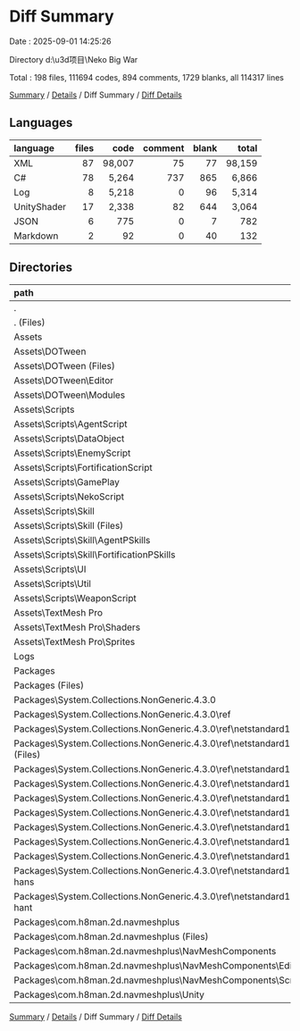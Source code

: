 # Diff Summary

Date : 2025-09-01 14:25:26

Directory d:\\u3d项目\\Neko Big War

Total : 198 files,  111694 codes, 894 comments, 1729 blanks, all 114317 lines

[Summary](results.md) / [Details](details.md) / Diff Summary / [Diff Details](diff-details.md)

## Languages
| language | files | code | comment | blank | total |
| :--- | ---: | ---: | ---: | ---: | ---: |
| XML | 87 | 98,007 | 75 | 77 | 98,159 |
| C# | 78 | 5,264 | 737 | 865 | 6,866 |
| Log | 8 | 5,218 | 0 | 96 | 5,314 |
| UnityShader | 17 | 2,338 | 82 | 644 | 3,064 |
| JSON | 6 | 775 | 0 | 7 | 782 |
| Markdown | 2 | 92 | 0 | 40 | 132 |

## Directories
| path | files | code | comment | blank | total |
| :--- | ---: | ---: | ---: | ---: | ---: |
| . | 198 | 111,694 | 894 | 1,729 | 114,317 |
| . (Files) | 75 | 78,348 | 75 | 75 | 78,498 |
| Assets | 65 | 7,646 | 709 | 935 | 9,290 |
| Assets\\DOTween | 10 | 4,516 | 555 | 224 | 5,295 |
| Assets\\DOTween (Files) | 1 | 3,077 | 0 | 1 | 3,078 |
| Assets\\DOTween\\Editor | 1 | 144 | 0 | 1 | 145 |
| Assets\\DOTween\\Modules | 8 | 1,295 | 555 | 222 | 2,072 |
| Assets\\Scripts | 37 | 637 | 72 | 65 | 774 |
| Assets\\Scripts\\AgentScript | 4 | 290 | 34 | 29 | 353 |
| Assets\\Scripts\\DataObject | 5 | 31 | 0 | 1 | 32 |
| Assets\\Scripts\\EnemyScript | 3 | 87 | 26 | 8 | 121 |
| Assets\\Scripts\\FortificationScript | 4 | 25 | 1 | 0 | 26 |
| Assets\\Scripts\\GamePlay | 2 | 19 | -1 | 0 | 18 |
| Assets\\Scripts\\NekoScript | 1 | 1 | 0 | 0 | 1 |
| Assets\\Scripts\\Skill | 8 | 75 | 0 | 12 | 87 |
| Assets\\Scripts\\Skill (Files) | 1 | 2 | 0 | 0 | 2 |
| Assets\\Scripts\\Skill\\AgentPSkills | 6 | 21 | 0 | 6 | 27 |
| Assets\\Scripts\\Skill\\FortificationPSkills | 1 | 52 | 0 | 6 | 58 |
| Assets\\Scripts\\UI | 4 | 15 | 0 | 0 | 15 |
| Assets\\Scripts\\Util | 3 | 71 | 7 | 8 | 86 |
| Assets\\Scripts\\WeaponScript | 3 | 23 | 5 | 7 | 35 |
| Assets\\TextMesh Pro | 18 | 2,493 | 82 | 646 | 3,221 |
| Assets\\TextMesh Pro\\Shaders | 17 | 2,338 | 82 | 644 | 3,064 |
| Assets\\TextMesh Pro\\Sprites | 1 | 155 | 0 | 2 | 157 |
| Logs | 8 | 5,218 | 0 | 96 | 5,314 |
| Packages | 50 | 20,482 | 110 | 623 | 21,215 |
| Packages (Files) | 2 | 574 | 0 | 2 | 576 |
| Packages\\System.Collections.NonGeneric.4.3.0 | 10 | 16,438 | 0 | 0 | 16,438 |
| Packages\\System.Collections.NonGeneric.4.3.0\\ref | 10 | 16,438 | 0 | 0 | 16,438 |
| Packages\\System.Collections.NonGeneric.4.3.0\\ref\\netstandard1.3 | 10 | 16,438 | 0 | 0 | 16,438 |
| Packages\\System.Collections.NonGeneric.4.3.0\\ref\\netstandard1.3 (Files) | 1 | 1,543 | 0 | 0 | 1,543 |
| Packages\\System.Collections.NonGeneric.4.3.0\\ref\\netstandard1.3\\de | 1 | 1,553 | 0 | 0 | 1,553 |
| Packages\\System.Collections.NonGeneric.4.3.0\\ref\\netstandard1.3\\es | 1 | 1,592 | 0 | 0 | 1,592 |
| Packages\\System.Collections.NonGeneric.4.3.0\\ref\\netstandard1.3\\fr | 1 | 1,630 | 0 | 0 | 1,630 |
| Packages\\System.Collections.NonGeneric.4.3.0\\ref\\netstandard1.3\\it | 1 | 1,584 | 0 | 0 | 1,584 |
| Packages\\System.Collections.NonGeneric.4.3.0\\ref\\netstandard1.3\\ja | 1 | 1,878 | 0 | 0 | 1,878 |
| Packages\\System.Collections.NonGeneric.4.3.0\\ref\\netstandard1.3\\ko | 1 | 1,878 | 0 | 0 | 1,878 |
| Packages\\System.Collections.NonGeneric.4.3.0\\ref\\netstandard1.3\\ru | 1 | 1,515 | 0 | 0 | 1,515 |
| Packages\\System.Collections.NonGeneric.4.3.0\\ref\\netstandard1.3\\zh-hans | 1 | 1,626 | 0 | 0 | 1,626 |
| Packages\\System.Collections.NonGeneric.4.3.0\\ref\\netstandard1.3\\zh-hant | 1 | 1,639 | 0 | 0 | 1,639 |
| Packages\\com.h8man.2d.navmeshplus | 38 | 3,470 | 110 | 621 | 4,201 |
| Packages\\com.h8man.2d.navmeshplus (Files) | 2 | 63 | 0 | 21 | 84 |
| Packages\\com.h8man.2d.navmeshplus\\NavMeshComponents | 35 | 3,368 | 110 | 578 | 4,056 |
| Packages\\com.h8man.2d.navmeshplus\\NavMeshComponents\\Editor | 14 | 1,581 | 48 | 326 | 1,955 |
| Packages\\com.h8man.2d.navmeshplus\\NavMeshComponents\\Scripts | 21 | 1,787 | 62 | 252 | 2,101 |
| Packages\\com.h8man.2d.navmeshplus\\Unity | 1 | 39 | 0 | 22 | 61 |

[Summary](results.md) / [Details](details.md) / Diff Summary / [Diff Details](diff-details.md)